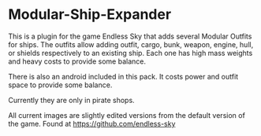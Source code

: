 # Modular-Ship-Expander
This is a plugin for the game Endless Sky that adds several Modular Outfits for ships. The outfits allow adding outfit, cargo, bunk, weapon, engine, hull, or shields respectively to an existing ship. Each one has high mass weights and heavy costs to provide some balance.

There is also an android included in this pack. It costs power and outfit space to provide some balance.

Currently they are only in pirate shops.

All current images are slightly edited versions from the default version of the game. Found at https://github.com/endless-sky
